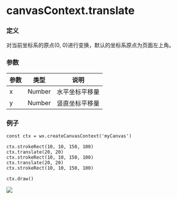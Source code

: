 <!-- https://mp.weixin.qq.com/debug/wxadoc/dev/api/canvas/translate.html -->

canvasContext.translate
=======================

### 定义

对当前坐标系的原点(0, 0)进行变换，默认的坐标系原点为页面左上角。

### 参数

  参数 |  类型     |  说明      
-------|-----------|------------
  x    |  Number   |水平坐标平移量
  y    |  Number   |竖直坐标平移量

### 例子

    const ctx = wx.createCanvasContext('myCanvas')
    
    ctx.strokeRect(10, 10, 150, 100)
    ctx.translate(20, 20)
    ctx.strokeRect(10, 10, 150, 100)
    ctx.translate(20, 20)
    ctx.strokeRect(10, 10, 150, 100)
    
    ctx.draw()
    

![](https://mp.weixin.qq.com/debug/wxadoc/dev/image/canvas/translate.png?t=201838)
